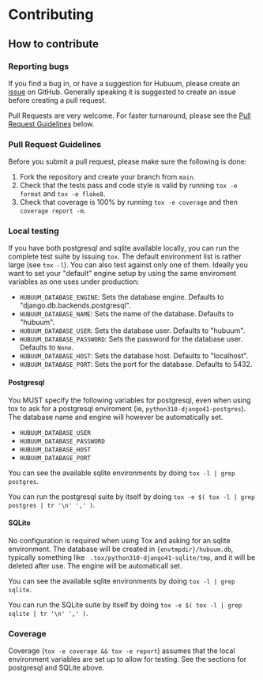 # Contributing

## How to contribute

### Reporting bugs

If you find a bug in, or have a suggestion for Hubuum, please create an [issue](https://github.com/terjekv/hubuum/issues) on GitHub. Generally speaking it is suggested to create an issue before creating a pull request.

Pull Requests are very welcome. For faster turnaround, please see the [Pull Request Guidelines](#pull-request-guidelines) below.

### Pull Request Guidelines

Before you submit a pull request, please make sure the following is done:

1. Fork the repository and create your branch from `main`.
2. Check that the tests pass and code style is valid by running `tox -e format` and `tox -e flake8`.
3. Check that coverage is 100% by running `tox -e coverage` and then `coverage report -m`.

### Local testing

If you have both postgresql and sqlite available locally, you can run the complete test suite by issuing `tox`. The default environment list is rather large (see `tox -l`). You can also test against only one of them. Ideally you want to set your "default" engine setup by using the same enviroment variables as one uses under production:

- `HUBUUM_DATABASE_ENGINE`: Sets the database engine. Defaults to "django.db.backends.postgresql".
- `HUBUUM_DATABASE_NAME`: Sets the name of the database. Defaults to "hubuum".
- `HUBUUM_DATABASE_USER`: Sets the database user. Defaults to "hubuum".
- `HUBUUM_DATABASE_PASSWORD`: Sets the password for the database user. Defaults to `None`.
- `HUBUUM_DATABASE_HOST`: Sets the database host. Defaults to "localhost".
- `HUBUUM_DATABASE_PORT`: Sets the port for the database. Defaults to 5432.

#### Postgresql

You MUST specify the following variables for postgresql, even when using tox to ask for a postgresql enviroment (ie, `python310-django41-postgres`). The database name and engine will however be automatically set.

- `HUBUUM_DATABASE_USER` 
- `HUBUUM_DATABASE_PASSWORD` 
- `HUBUUM_DATABASE_HOST` 
- `HUBUUM_DATABASE_PORT` 

You can see the available sqlite environments by doing `tox -l | grep postgres`.

You can run the postgresql suite by itself by doing `tox -e $( tox -l | grep postgres | tr '\n' ',' )`.

#### SQLite 

No configuration is required when using Tox and asking for an sqlite environment. The database will be created in `{envtmpdir}/hubuum.db`, typically something like ` .tox/python310-django41-sqlite/tmp`, and it will be deleted after use. The engine will be automaticall set.

You can see the available sqlite environments by doing `tox -l | grep sqlite`.

You can run the SQLite suite by itself by doing `tox -e $( tox -l | grep sqlite | tr '\n' ',' )`.

### Coverage

Coverage (`tox -e coverage && tox -e report`) assumes that the local environment variables are set up to allow for testing. See the sections for postgresql and SQLite above.